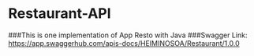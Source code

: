# Restaurant-API
###This is one implementation of App Resto with Java
###Swagger Link: https://app.swaggerhub.com/apis-docs/HEIMINOSOA/Restaurant/1.0.0
